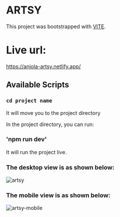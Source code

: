 # ARTSY
This project was bootstrapped with [VITE]().
# Live url:
https://anjola-artsy.netlify.app/
## Available Scripts

### `cd project name`

It will move you to the project directory

In the project directory, you can run:

### 'npm run dev'

It will run the project live.

### The desktop view is as shown below:
![artsy](https://user-images.githubusercontent.com/91688854/215275482-bb9b6f8a-d414-4bf1-8752-58f100dad57b.JPG)

### The mobile view is as shown below:
![artsy-mobile](https://user-images.githubusercontent.com/91688854/215275632-3fa89f2f-6a59-459c-aaf8-5a894496082b.JPG)
